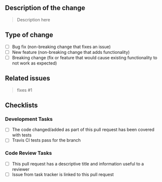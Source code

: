 ## Description of the change

> Description here

## Type of change
- [ ] Bug fix (non-breaking change that fixes an issue)
- [ ] New feature (non-breaking change that adds functionality)
- [ ] Breaking change (fix or feature that would cause existing functionality to not work as expected)

## Related issues

> fixes #1

## Checklists

### Development Tasks

- [ ] The code changed/added as part of this pull request has been covered with tests
- [ ] Travis CI tests pass for the branch

### Code Review Tasks

- [ ] This pull request has a descriptive title and information useful to a reviewer
- [ ] Issue from task tracker is linked to this pull request
